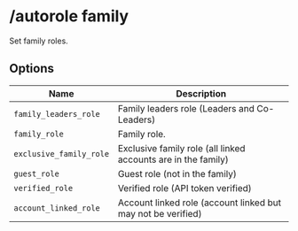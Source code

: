 # /autorole family

Set family roles.

## Options

| Name | Description |
|------|-------------|
| `family_leaders_role` | Family leaders role (Leaders and Co-Leaders) |
| `family_role` | Family role. |
| `exclusive_family_role` | Exclusive family role (all linked accounts are in the family) |
| `guest_role` | Guest role (not in the family) |
| `verified_role` | Verified role (API token verified) |
| `account_linked_role` | Account linked role (account linked but may not be verified) |

